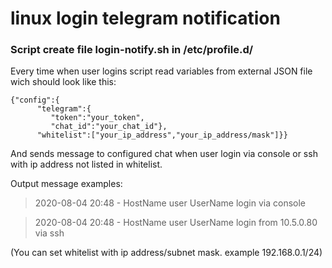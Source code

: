 # linux login telegram notification

### Script create file login-notify.sh in /etc/profile.d/ 
Every time when user logins script read variables from external JSON file wich should look like this:

``` 
{"config":{
      "telegram":{
         "token":"your_token",
         "chat_id":"your_chat_id"},
      "whitelist":["your_ip_address","your_ip_address/mask"]}}
```
And sends message to configured chat when user login via console or ssh with ip address not listed in whitelist. 

 Output message examples:
>2020-08-04 20:48 - HostName user UserName login via console

>2020-08-04 20:48 - HostName user UserName login from 10.5.0.80 via ssh

(You can set whitelist with ip address/subnet mask. example 192.168.0.1/24)
